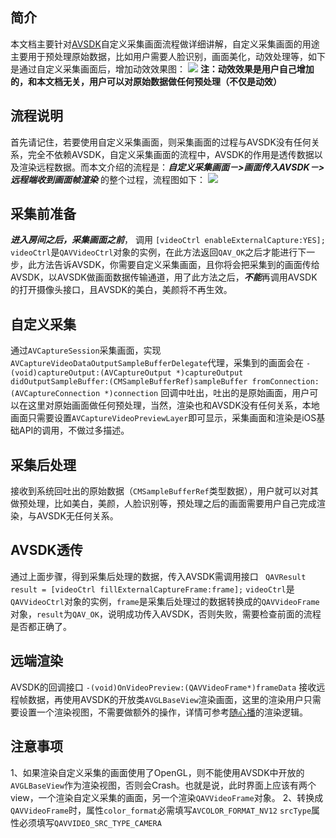 ## 简介 ##
本文档主要针对[AVSDK](https://www.qcloud.com/product/ilvb.html)自定义采集画面流程做详细讲解，自定义采集画面的用途主要用于预处理原始数据，比如用户需要人脸识别，画面美化，动效处理等，如下是通过自定义采集画面后，增加动效效果图：
![](http://img.blog.csdn.net/20160914113734996)
**注：动效效果是用户自己增加的，和本文档无关，用户可以对原始数据做任何预处理（不仅是动效）**


## 流程说明 ##
首先请记住，若要使用自定义采集画面，则采集画面的过程与AVSDK没有任何关系，完全不依赖AVSDK，自定义采集画面的流程中，AVSDK的作用是透传数据以及渲染远程数据。而本文介绍的流程是：***自定义采集画面－>画面传入AVSDK－>远程端收到画面帧渲染*** 的整个过程，流程图如下：
![](http://img.blog.csdn.net/20160914112952279)


## 采集前准备 ##
***进入房间之后，采集画面之前***，
调用	`[videoCtrl enableExternalCapture:YES];`
`videoCtrl`是`QAVVideoCtrl`对象的实例，在此方法返回`QAV_OK`之后才能进行下一步，此方法告诉AVSDK，你需要自定义采集画面，且你将会把采集到的画面传给AVSDK，以AVSDK做画面数据传输通道，用了此方法之后，***不能***再调用AVSDK的打开摄像头接口，且AVSDK的美白，美颜将不再生效。

## 自定义采集 ##
通过`AVCaptureSession`采集画面，实现`AVCaptureVideoDataOutputSampleBufferDelegate`代理，采集到的画面会在
`- (void)captureOutput:(AVCaptureOutput *)captureOutput didOutputSampleBuffer:(CMSampleBufferRef)sampleBuffer fromConnection:(AVCaptureConnection *)connection`
回调中吐出，吐出的是原始画面，用户可以在这里对原始画面做任何预处理，当然，渲染也和AVSDK没有任何关系，本地画面只需要设置`AVCaptureVideoPreviewLayer`即可显示，采集画面和渲染是iOS基础API的调用，不做过多描述。

## 采集后处理 ##
接收到系统回吐出的原始数据（`CMSampleBufferRef`类型数据），用户就可以对其做预处理，比如美白，美颜，人脸识别等，预处理之后的画面需要用户自己完成渲染，与AVSDK无任何关系。

## AVSDK透传 ##
通过上面步骤，得到采集后处理的数据，传入AVSDK需调用接口
` QAVResult result = [videoCtrl fillExternalCaptureFrame:frame];`
`videoCtrl`是`QAVVideoCtrl`对象的实例，`frame`是采集后处理过的数据转换成的`QAVVideoFrame`对象，`result`为`QAV_OK`，说明成功传入AVSDK，否则失败，需要检查前面的流程是否都正确了。

## 远端渲染 ##
AVSDK的回调接口
`-(void)OnVideoPreview:(QAVVideoFrame*)frameData`
接收远程帧数据，再使用AVSDK的开放类`AVGLBaseView`渲染画面，这里的渲染用户只需要设置一个渲染视图，不需要做额外的操作，详情可参考[随心播](https://github.com/zhaoyang21cn/iOS_Suixinbo)的渲染逻辑。

## 注意事项 ##
1、如果渲染自定义采集的画面使用了OpenGL，则不能使用AVSDK中开放的`AVGLBaseView`作为渲染视图，否则会Crash。也就是说，此时界面上应该有两个view，一个渲染自定义采集的画面，另一个渲染`QAVVideoFrame`对象。
2、转换成`QAVVideoFrame`时，属性`color_format`必需填写`AVCOLOR_FORMAT_NV12`
`srcType`属性必须填写`QAVVIDEO_SRC_TYPE_CAMERA`